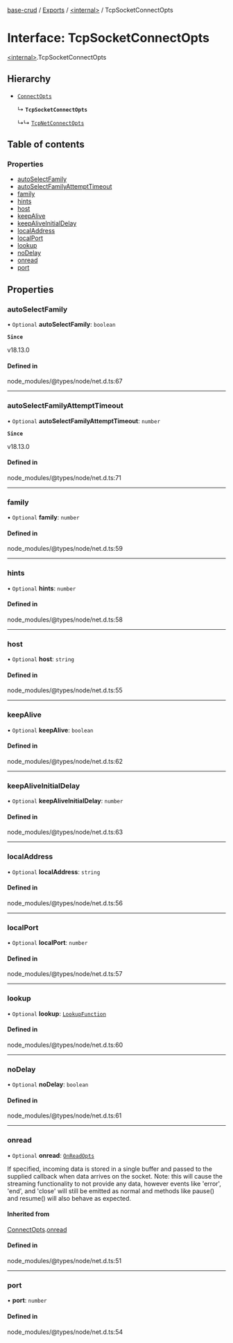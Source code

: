 [base-crud](../README.md) / [Exports](../modules.md) / [\<internal\>](../modules/internal_.md) / TcpSocketConnectOpts

# Interface: TcpSocketConnectOpts

[\<internal\>](../modules/internal_.md).TcpSocketConnectOpts

## Hierarchy

- [`ConnectOpts`](internal_.ConnectOpts.md)

  ↳ **`TcpSocketConnectOpts`**

  ↳↳ [`TcpNetConnectOpts`](internal_.TcpNetConnectOpts.md)

## Table of contents

### Properties

- [autoSelectFamily](internal_.TcpSocketConnectOpts.md#autoselectfamily)
- [autoSelectFamilyAttemptTimeout](internal_.TcpSocketConnectOpts.md#autoselectfamilyattempttimeout)
- [family](internal_.TcpSocketConnectOpts.md#family)
- [hints](internal_.TcpSocketConnectOpts.md#hints)
- [host](internal_.TcpSocketConnectOpts.md#host)
- [keepAlive](internal_.TcpSocketConnectOpts.md#keepalive)
- [keepAliveInitialDelay](internal_.TcpSocketConnectOpts.md#keepaliveinitialdelay)
- [localAddress](internal_.TcpSocketConnectOpts.md#localaddress)
- [localPort](internal_.TcpSocketConnectOpts.md#localport)
- [lookup](internal_.TcpSocketConnectOpts.md#lookup)
- [noDelay](internal_.TcpSocketConnectOpts.md#nodelay)
- [onread](internal_.TcpSocketConnectOpts.md#onread)
- [port](internal_.TcpSocketConnectOpts.md#port)

## Properties

### autoSelectFamily

• `Optional` **autoSelectFamily**: `boolean`

**`Since`**

v18.13.0

#### Defined in

node_modules/@types/node/net.d.ts:67

___

### autoSelectFamilyAttemptTimeout

• `Optional` **autoSelectFamilyAttemptTimeout**: `number`

**`Since`**

v18.13.0

#### Defined in

node_modules/@types/node/net.d.ts:71

___

### family

• `Optional` **family**: `number`

#### Defined in

node_modules/@types/node/net.d.ts:59

___

### hints

• `Optional` **hints**: `number`

#### Defined in

node_modules/@types/node/net.d.ts:58

___

### host

• `Optional` **host**: `string`

#### Defined in

node_modules/@types/node/net.d.ts:55

___

### keepAlive

• `Optional` **keepAlive**: `boolean`

#### Defined in

node_modules/@types/node/net.d.ts:62

___

### keepAliveInitialDelay

• `Optional` **keepAliveInitialDelay**: `number`

#### Defined in

node_modules/@types/node/net.d.ts:63

___

### localAddress

• `Optional` **localAddress**: `string`

#### Defined in

node_modules/@types/node/net.d.ts:56

___

### localPort

• `Optional` **localPort**: `number`

#### Defined in

node_modules/@types/node/net.d.ts:57

___

### lookup

• `Optional` **lookup**: [`LookupFunction`](../modules/internal_.md#lookupfunction)

#### Defined in

node_modules/@types/node/net.d.ts:60

___

### noDelay

• `Optional` **noDelay**: `boolean`

#### Defined in

node_modules/@types/node/net.d.ts:61

___

### onread

• `Optional` **onread**: [`OnReadOpts`](internal_.OnReadOpts.md)

If specified, incoming data is stored in a single buffer and passed to the supplied callback when data arrives on the socket.
Note: this will cause the streaming functionality to not provide any data, however events like 'error', 'end', and 'close' will
still be emitted as normal and methods like pause() and resume() will also behave as expected.

#### Inherited from

[ConnectOpts](internal_.ConnectOpts.md).[onread](internal_.ConnectOpts.md#onread)

#### Defined in

node_modules/@types/node/net.d.ts:51

___

### port

• **port**: `number`

#### Defined in

node_modules/@types/node/net.d.ts:54
